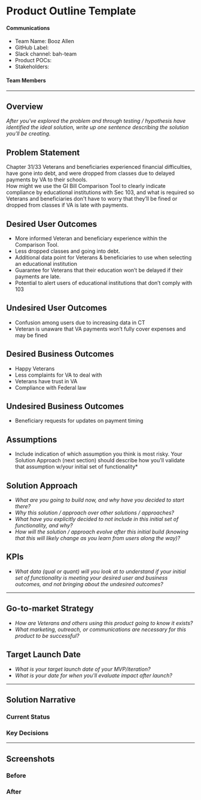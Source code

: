 # Product Outline Template

#### Communications
- Team Name: Booz Allen
- GitHub Label: 
- Slack channel: bah-team
- Product POCs:
- Stakeholders: 

#### Team Members

---

## Overview
*After you've explored the problem and through testing / hypothesis have identified the ideal solution, write up one sentence describing the solution you'll be creating.*

## Problem Statement
Chapter 31/33 Veterans and beneficiaries experienced financial difficulties, have gone into debt, and were dropped from classes due to delayed payments by VA to their schools.    
How might we use the GI Bill Comparison Tool to clearly indicate compliance by educational institutions with Sec 103, and what is required so Veterans and beneficiaries don't have to worry that they’ll be fined or dropped from classes if VA is late with payments.  
 
## Desired User Outcomes
- More informed Veteran and beneficiary experience within the Comparison Tool. 
- Less dropped classes and going into debt. 
- Additional data point for Veterans & beneficiaries to use when selecting an educational institution
- Guarantee for Veterans that their education won’t be delayed if their payments are late.
- Potential to alert users of educational institutions that don’t comply with 103  
 
## Undesired User Outcomes
- Confusion among users due to increasing data in CT
- Veteran is unaware that VA payments won’t fully cover expenses and may be fined

## Desired Business Outcomes
- Happy Veterans
- Less complaints for VA to deal with
- Veterans have trust in VA
- Compliance with Federal law

## Undesired Business Outcomes
- Beneficiary requests for updates on payment timing

## Assumptions
- Include indication of which assumption you think is most risky. Your Solution Approach (next section) should describe how you'll validate that assumption w/your initial set of functionality*

## Solution Approach

- *What are you going to build now, and why have you decided to start there?*
- *Why this solution / approach over other solutions / approaches?*
- *What have you explicitly decided to not include in this initial set of functionality, and why?*
- *How will the solution / approach evolve after this initial build (knowing that this will likely change as you learn from users along the way)?*

## KPIs
- *What data (qual or quant) will you look at to understand if your initial set of functionality is meeting your desired user and business outcomes, and not bringing about the undesired outcomes?*
--- 

## Go-to-market Strategy
- *How are Veterans and others using this product going to know it exists?*
- *What marketing, outreach, or communications are necessary for this product to be successful?*

## Target Launch Date
- *What is your target launch date of your MVP/iteration?*
- *What is your date for when you'll evaluate impact after launch?*

---

## Solution Narrative

### Current Status

### Key Decisions

---
   
## Screenshots

### Before

### After
